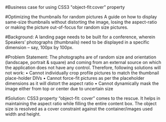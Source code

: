 #Business case for using CSS3 "object-fit:cover" property

#Optimizing the thumbnails for random pictures
A guide on how to display same-size thumbnails without distorting the image, losing the aspect-ratio or making the picture out-of-focus for random size pictures.

#Background:
A landing page needs to be built for a conference, wherein Speakers’ photographs (thumbnails) need to be displayed in a specific dimension – say, 100px by 100px.

#Problem Statement:
The photographs are of random size and orientation (landscape, portrait & square) and coming from an external source on which the application does not have any control. Therefore, following solutions will not work:
•	Cannot individually crop profile pictures to match the thumbnail place-holder DIVs
•	Cannot force-fit pictures as per the placeholder dimensions as it will distort the aspect ratio
•	Cannot dynamically mask the image either from top or center due to uncertain size

#Solution:
CSS3 property “object-fit: cover” comes to the rescue. It helps in maintaining the aspect ratio while filling the entire content box. The object size is resolved as a cover constraint against the container/images used width and height.
